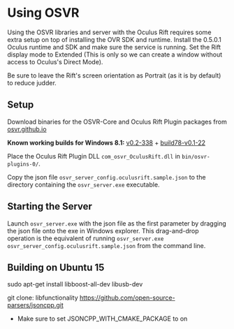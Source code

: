 Using OSVR
==========

Using the OSVR libraries and server with the Oculus Rift requires some extra setup on top of installing the OVR SDK and runtime. Install the 0.5.0.1 Oculus runtime and SDK and make sure the service is running. Set the Rift display mode to Extended (This is only so we can create a window without access to Oculus's Direct Mode).

Be sure to leave the Rift's screen orientation as Portrait (as it is by default) to reduce judder.

## Setup

Download binaries for the OSVR-Core and Oculus Rift Plugin packages from [osvr.github.io](http://osvr.github.io/using/)

**Known working builds for Windows 8.1:**
[v0.2-338](http://access.osvr.com/binary/download/builds/OSVR-Core/OSVR-Core-Snapshot-v0.2-338-ga848a4c-build122-vs12-32bit.7z) + 
[build78-v0.1-22](http://access.osvr.com/binary/download/builds/OSVR-Oculus-Plugin/OSVR-Oculus-Plugin-build78-v0.1-22-ga9bedc6-with-core-v0.2-338-ga848a4c-32bits.7z)


Place the Oculus Rift Plugin DLL `com_osvr_OculusRift.dll` in `bin/osvr-plugins-0/`.

Copy the json file `osvr_server_config.oculusrift.sample.json` to the directory containing the `osvr_server.exe` executable.

## Starting the Server

Launch `osvr_server.exe` with the json file as the first parameter by dragging the json file onto the exe in Windows explorer. This drag-and-drop operation is the equivalent of running `osvr_server.exe osvr_server_config.oculusrift.sample.json` from the command line.


## Building on Ubuntu 15

sudo apt-get install libboost-all-dev libusb-dev

git clone:
libfunctionality
https://github.com/open-source-parsers/jsoncpp.git
 - Make sure to set JSONCPP_WITH_CMAKE_PACKAGE to on

